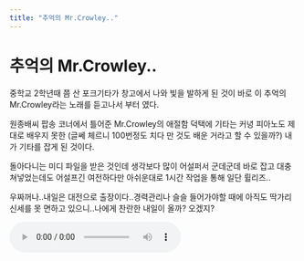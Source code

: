 ```yaml
---
title: "추억의 Mr.Crowley.."
---
```

# 추억의 Mr.Crowley..

중학교 2학년때 쯤 산 포크기타가 창고에서 나와 빛을 발하게 된 것이 바로 이 추억의 Mr.Crowley라는 노래를 듣고나서 부터 였다.

원종배씨 팝송 코너에서 틀어준 Mr.Crowley의 애절함 덕택에 기타는 커녕 피아노도 제대로 배우지 못한 (글쎄 체르니 100번정도 치다 만 것도 배운 거라고 할 수 있을까?) 내가 기타를 잡게 된 것이다.

돌아다니는 미디 파일을 받은 것인데 생각보다 많이 어설퍼서 군데군데 바로 잡고 대충 쳐넣었는데도 어설프긴 여전하다만 아쉬운대로 1시간 작업을 통해 일단 륄리즈..

우짜꺼나..내일은 대전으로 출장이다..경력관리나 슬슬 들어가야할 때에 아직도 딱가리 신세를 못 면하고 있으니..나에게 찬란한 내일이 올까? 오겠지?

![audio](8f759ee0e1b5f63bdb84231654b46b4f.mp3)



